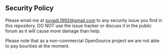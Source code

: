 ## Security Policy

Please email me at <a href="mailto:suyadi.1992@gmail.com">suyadi.1992@gmail.com</a> to any security issue you find in this repository.
DO NOT use the issue tracker or discuss it in the public forum as it will cause more damage than help.

Please note that as a non-commercial OpenSource project we are not able to pay bounties at the moment.

